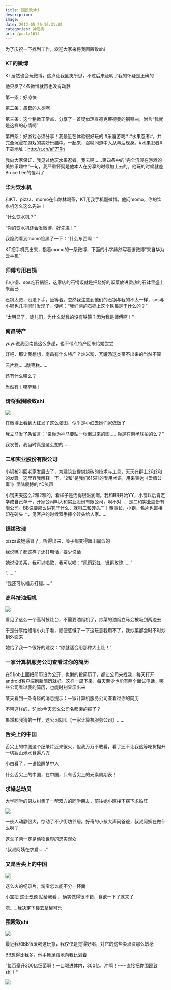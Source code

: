```yaml
---
title: 围殴致shi
description: 
image: 
date: 2012-05-26 16:31:00
categories: 神经病
url: /post/1614
---
```


为了庆祝一下找到工作，欢迎大家来将我围殴致shi

### KT的微博

KT居然也会玩微博，这点让我匪夷所思，不过后来证明了我的怀疑是正确的

他只发了4条微博就再也没有动静

第一条：好凉快

第二条：愚蠢的人类啊

第三条：这个稍微正常点，分享了一首疑似理查德克莱德曼的钢琴曲，附言“我就是这样的心情啊”

第四条：好游戏必须分享！我最近在体验很好玩的 #乐逗游戏# #水果忍者#，并完全沉浸在游戏的美妙乐趣中。一起来，召唤同道中人从幕后现身。#水果忍者# 下载地址：http://t.cn/aF71Rh

我向大家保证，我见过他玩水果忍者。我去啊……第四条中的“完全沉浸在游戏的美妙乐趣中”一句，我严重怀疑是他本人在分享的时候加上去的。他玩的时候就差Bruce Lee的怪叫了

### 华为饮水机

和KT、pizza、momo在仙踪林喝茶，KT用我手机翻微博。他问momo，你的饮水机怎么这么先进！

“什么饮水机？”

“你的饮水机还会发微博，好先进！”

我隐约看到momo脸黑了一下：“什么东西啊！”

KT把手机亮出来，指着momo的一条微博，下面的小字赫然写着该微博“来自华为云手机”

### 师傅专用石锅

和小钢、sos吃石锅饭，这家店的石锅饭就是把烧好的饭菜放进烫热的石钵里盛上来而已

石锅太烫，没法下手，坐等着。忽然我注意到他们的石锅与我的不太一样，sos与小钢也几乎同时发现了，便问：“我们两的石锅上这个铁箍是干什么的？”

“太明显了，徒儿们，为什么就我的没有铁箍？因为我是师傅啊！”

### 南昌特产

yuyu说我回南昌这么多趟，也不带点特产回来给她尝尝

好吧，那让我想想，南昌有什么特产？炒米粉、瓦罐汤这类带不出来的当然不算

云片糕……酸枣糕……

还有什么糕么？

当然有！噶萨糕！

### 请将我围殴致shi

![](https://storage.fleek-internal.com/0a3a8890-e65e-47ce-93d7-0442b9209d38-bucket/blog/posts/2012-05/05-26/1.jpg)

在微博上看到大红发了这么张图，似乎是小红去她们家做饭了

我立马发了条留言：“亲你为神马要贴一张倒过来的图……你是在南半球拍的么？”

我发誓，我当时真是这么想的……

### 二和实业股份有限公司

小钢被叫回老家发展去了，为建筑业提供烧砖的技术与工具，天天在群上2和2和的发骚。这里容我解释一下，“2和”是我们615群的专用术语，用来表达《爱情公寓1》里陆展博的YD笑声

小钢天天这么2和2和的，看样子是活得很滋润啊。我和BB开始YY，小钢以后肯定学成自己单干，开家公司叫大和实业股份有限公司，啊不对……是二和实业股份有限公司。BB说要那么讲究干什么，就叫二和砖头厂！董事长，小钢，名片也直接印在砖头上，见客户的时候双手捧个砖头给人家……

### 铿锵玫瑰

pizza说她感冒了，听得出来，嗓子都变得跟田震似的

我说嗓子都这样了还打电话，要少说话

她说没关系，我可以唱歌，我可以唱：“风雨彩虹，铿锵玫瑰……”

“……”

“我还可以唱苏打绿……”

### 高科技油烟机

![](https://storage.fleek-internal.com/0a3a8890-e65e-47ce-93d7-0442b9209d38-bucket/blog/posts/2012-05/05-26/2.jpg)

看见了这么一个高科技灶台，不需要油烟机了，炒菜的油烟立马会被吸到两边去

于是分享给蜡笔小丸子看，顺便感慨了一下这玩意我用不了，我炒菜都会时不时炒到外面来

她给了我一个很好的建议：“你就适合用那种大土灶！”

### 一家计算机服务公司查看过你的简历

在51job上面把简历设为公开，也懒的投简历了，都让公司来找我，每天打开android客户端刷新简历就好。这样一周下来，每天至少也能有两个面试电话，哪些公司看过我的简历，也能时刻显示出来

某天看到一条奇怪的消息提示：一家计算机服务公司查看过你的简历

不带这样的，51job今天怎么公司名都懒的报了？

果然和我猜的一样，这公司就叫【一家计算机服务公司】……

### 舌尖上的中国

舌尖上的中国这个纪录片近来很火，但我万万不敢看，看了还不让我这等吃货抛开一切跋山涉水食遍八方

小白看了，一语惊醒梦中人

什么舌尖上的中国，在中国，只有舌尖上的元素周期表！

### 求婚总动员

大学同学的男友纠集了一帮双方的同学朋友，前往她小区楼下摆下求婚阵

![](https://storage.fleek-internal.com/0a3a8890-e65e-47ce-93d7-0442b9209d38-bucket/blog/posts/2012-05/05-26/3.jpg)

一伙人动静很大，惊动了不少街坊邻居。好奇的小孩大声问爸爸，叔叔阿姨在做什么啊？

这父子两一定是动物世界的忠实观众

“叔叔阿姨在求爱……”

### 又是舌尖上的中国

![](https://storage.fleek-internal.com/0a3a8890-e65e-47ce-93d7-0442b9209d38-bucket/blog/posts/2012-05/05-26/4.jpg)

这么火的纪录片，淘宝怎么能不分一杯羹

小宝把 [这个专题](http://top.taobao.com/zhuti/searchchihuo.html "舌尖上的淘宝") 贴给我看， 确实做得很不错，食欲一下子就来了

嗯……我决定下楼去拿罐可乐

### 围殴致shi

![](https://storage.fleek-internal.com/0a3a8890-e65e-47ce-93d7-0442b9209d38-bucket/blog/posts/2012-05/05-26/5.jpg)

最近我和BB很爱喝这玩意，我仅仅是觉得好喝，对它的这些卖点没那么敏感

BB想得比我多，他手舞足蹈地向我比划着

“每百毫升300亿细菌啊！一口喝进体内，300亿，冲啊！～～直接把你围殴致shi！”

![](https://storage.fleek-internal.com/0a3a8890-e65e-47ce-93d7-0442b9209d38-bucket/blog/posts/2012-05/05-26/6.jpg)